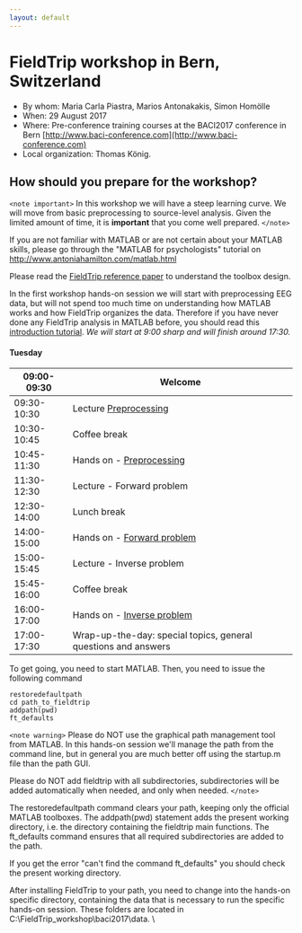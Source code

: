 ```yaml
---
layout: default
---
```


# FieldTrip workshop in Bern, Switzerland

*  By whom: Maria Carla Piastra, Marios Antonakakis, Simon Homölle
*  When: 29 August 2017
*  Where: Pre-conference training courses at the BACI2017 conference in Bern [http://www.baci-conference.com](http://www.baci-conference.com)
*  Local organization: Thomas König.

## How should you prepare for the workshop?

`<note important>`
In this workshop we will have a steep learning curve. We will move from basic preprocessing to source-level analysis. Given the limited amount of time, it is **important** that you come well prepared.
`</note>`

If you are not familiar with MATLAB or are not certain about your MATLAB skills, please go through the "MATLAB for psychologists" tutorial on http://www.antoniahamilton.com/matlab.html

Please read the [FieldTrip reference paper](http://www.hindawi.com/journals/cin/2011/156869/) to understand the toolbox design.

In the first workshop hands-on session we will start with preprocessing EEG data, but will not spend too much time on understanding how MATLAB works and how FieldTrip organizes the data. Therefore if you have never done any FieldTrip analysis in MATLAB before, you should read this [introduction tutorial](/tutorial/introduction).
*We will start at 9:00 sharp and will finish around 17:30.*

####  Tuesday

 | 09:00-09:30 | Welcome                                                                                                                              |
 | ----------- | -------                                                                                                                              |
 | 09:30-10:30 | Lecture [ Preprocessing](http:/ftp.fieldtriptoolbox.org/pub/fieldtrip/workshop/baci2017/antonakakis_preprocessing_29_08_2017.pptx )  |
 | 10:30-10:45 | Coffee break                                                                                                                         |
 | 10:45-11:30 | Hands on - [Preprocessing](/workshop/baci2017/preprocessing )                                        |
 | 11:30-12:30 | Lecture - Forward problem                                                                                                            |
 | 12:30-14:00 | Lunch break                                                                                                                          |
 | 14:00-15:00 | Hands on - [Forward problem](/workshop/baci2017/forwardproblem )                                     |
 | 15:00-15:45 | Lecture - Inverse problem                                                                                                            |
 | 15:45-16:00 | Coffee break                                                                                                                         |
 | 16:00-17:00 | Hands on - [Inverse problem](/workshop/baci2017/inverseproblem )                                     |
 | 17:00-17:30 | Wrap-up-the-day: special topics, general questions and answers                                                                       |


To get going, you need to start MATLAB. Then, you need to issue the following command

    restoredefaultpath
    cd path_to_fieldtrip
    addpath(pwd)
    ft_defaults

`<note warning>`
Please do NOT use the graphical path management tool from MATLAB. In this hands-on session we'll manage the path from the command line, but in general you are much better off using the startup.m file than the path GUI.

Please do NOT add fieldtrip with all subdirectories, subdirectories will be added automatically when needed, and only when needed.
`</note>`

The restoredefaultpath command clears your path, keeping only the
official MATLAB toolboxes. The addpath(pwd) statement adds the
present working directory, i.e. the directory containing the fieldtrip
main functions. The ft_defaults command ensures that all required
subdirectories are added to the path.

If you get the error "can't find the command ft_defaults" you should check the present working directory.

After installing FieldTrip to your path, you need to change into the hands-on specific directory, containing the data that is necessary to run the specific hands-on session. These folders are located in C:\FieldTrip_workshop\baci2017\data.
\\
